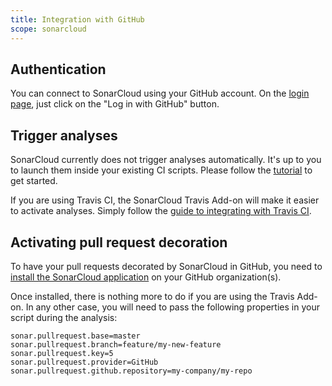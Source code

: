 ```yaml
---
title: Integration with GitHub
scope: sonarcloud
---
```


## Authentication

You can connect to SonarCloud using your GitHub account. On the [login page](/#sonarcloud#/sessions/new), just click on the "Log in with GitHub" button.

## Trigger analyses

SonarCloud currently does not trigger analyses automatically. It's up to you to launch them inside your
existing CI scripts. Please follow the [tutorial](/#sonarcloud#/onboarding) to get started.

If you are using Travis CI, the SonarCloud Travis Add-on will make it easier to activate analyses. Simply follow
the [guide to integrating with Travis CI](https://docs.travis-ci.com/user/sonarcloud/).

## Activating pull request decoration

To have your pull requests decorated by SonarCloud in GitHub, you need to [install the SonarCloud application](https://github.com/apps/sonarcloud) on your GitHub organization(s).

Once installed, there is nothing more to do if you are using the Travis Add-on. In any other case, you will need
to pass the following properties in your script during the analysis:

```
sonar.pullrequest.base=master
sonar.pullrequest.branch=feature/my-new-feature
sonar.pullrequest.key=5
sonar.pullrequest.provider=GitHub
sonar.pullrequest.github.repository=my-company/my-repo
```

